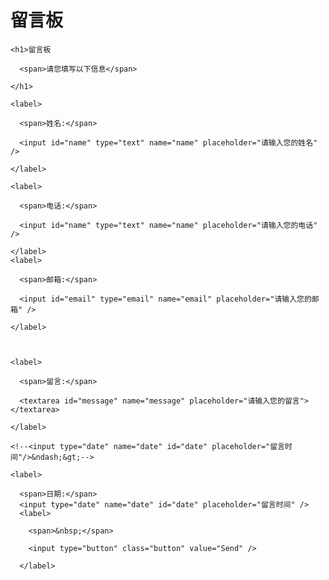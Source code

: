 # 留言板

<!DOCTYPE html>

<html lang="en">

<head>

  <meta charset="UTF-8">

  <title>FORM Text</title>

  <link rel="stylesheet" id="templatecss" type="text/css" href="css/basic-grey.css">

</head>

<body>

  <form action="" method="post" class="basic-grey">

    <h1>留言板

      <span>请您填写以下信息</span>

    </h1>

    <label>

      <span>姓名:</span>

      <input id="name" type="text" name="name" placeholder="请输入您的姓名" />

    </label>

    <label>

      <span>电话:</span>

      <input id="name" type="text" name="name" placeholder="请输入您的电话" />

    </label>
    <label>

      <span>邮箱:</span>

      <input id="email" type="email" name="email" placeholder="请输入您的邮箱" />

    </label>



    <label>

      <span>留言:</span>

      <textarea id="message" name="message" placeholder="请输入您的留言"></textarea>

    </label>

    <!--<input type="date" name="date" id="date" placeholder="留言时间"/>&ndash;&gt;-->

    <label>

      <span>日期:</span>
      <input type="date" name="date" id="date" placeholder="留言时间" />
      <label>

        <span>&nbsp;</span>

        <input type="button" class="button" value="Send" />

      </label>

  </form>


</body>

</html>
